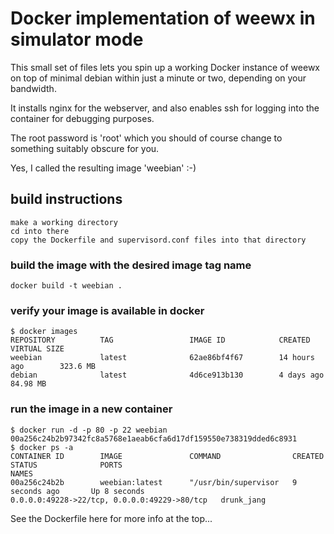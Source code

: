 # Docker implementation of weewx in simulator mode

This small set of files lets you spin up a working Docker instance of weewx on top of minimal debian within just a minute or two, depending on your bandwidth.

It installs nginx for the webserver, and also enables ssh for logging into the container for debugging purposes.

The root password is 'root' which you should of course change to something suitably obscure for you.

Yes, I called the resulting image 'weebian' :-)

## build instructions

    make a working directory
    cd into there
    copy the Dockerfile and supervisord.conf files into that directory

### build the image with the desired image tag name
    docker build -t weebian .

### verify your image is available in docker

    $ docker images
    REPOSITORY          TAG                 IMAGE ID            CREATED             VIRTUAL SIZE
    weebian             latest              62ae86bf4f67        14 hours ago        323.6 MB
    debian              latest              4d6ce913b130        4 days ago          84.98 MB
 
### run the image in a new container
    $ docker run -d -p 80 -p 22 weebian
    00a256c24b2b97342fc8a5768e1aeab6cfa6d17df159550e738319dded6c8931
    $ docker ps -a
    CONTAINER ID        IMAGE               COMMAND                CREATED             STATUS              PORTS                                          NAMES
    00a256c24b2b        weebian:latest      "/usr/bin/supervisor   9 seconds ago       Up 8 seconds       
    0.0.0.0:49228->22/tcp, 0.0.0.0:49229->80/tcp   drunk_jang
    
See the Dockerfile here for more info at the top...

